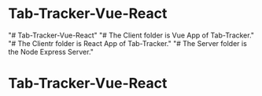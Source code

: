 # Tab-Tracker-Vue-React
"# Tab-Tracker-Vue-React" 
"# The Client folder is Vue App of Tab-Tracker."
"# The Clientr folder is React App of Tab-Tracker."
"# The Server folder is the Node Express Server."
# Tab-Tracker-Vue-React
